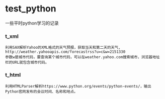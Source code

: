 # test_python
一些平时python学习的记录

### t_xml
    利用SAX解析Yahoo的XML格式的天气预报，获取当天和第二天的天气,
    http://weather.yahooapis.com/forecastrss?u=c&w=2151330
    参数w是城市代码，要查询某个城市代码，可以在weather.yahoo.com搜索城市，浏览器地址栏的URL就包含城市代码。

### t_html
    利用HTMLParser解析https://www.python.org/events/python-events/，输出Python官网发布的会议时间、名称和地点。
